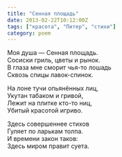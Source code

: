```yaml
---
title: "Сенная площадь"
date: 2013-02-22T10:12:00Z
tags: ["красота", "Питер", "стихи"]
category: poem
---
```


Моя душа — Сенная площадь.  
Сосиски гриль, цветы и рынок.  
В глаза мне сморит чья-то лошадь  
Сквозь спицы лавок-спинок.

На лоне тучи опьянённых лиц,  
Укутан табаком и гривой,  
Лежит на плитке кто-то ниц,  
Убитый красотой игриво.

Здесь совершеннее стихов  
Гуляет по ларькам толпа.  
И времени закон таков:  
Здесь миром правит суета.



